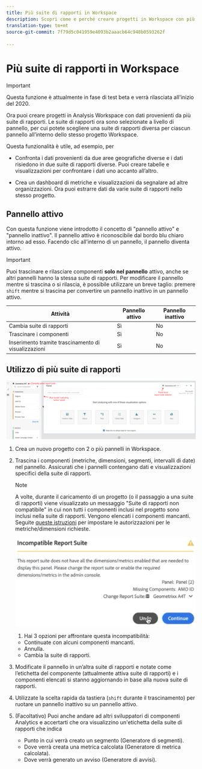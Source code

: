 ```yaml
---
title: Più suite di rapporti in Workspace
description: Scopri come e perché creare progetti in Workspace con più suite di rapporti
translation-type: tm+mt
source-git-commit: 7f79d5c041959e4093b2aaacb64c948b0593262f

---
```



# Più suite di rapporti in Workspace

>[!IMPORTANT]
>Questa funzione è attualmente in fase di test beta e verrà rilasciata all'inizio del 2020.

Ora puoi creare progetti in Analysis Workspace con dati provenienti da più suite di rapporti. Le suite di rapporti ora sono selezionate a livello di pannello, per cui potete scegliere una suite di rapporti diversa per ciascun pannello all’interno dello stesso progetto Workspace.

Questa funzionalità è utile, ad esempio, per

* Confronta i dati provenienti da due aree geografiche diverse e i dati risiedono in due suite di rapporti diverse. Puoi creare tabelle e visualizzazioni per confrontare i dati uno accanto all’altro.

* Crea un dashboard di metriche e visualizzazioni da segnalare ad altre organizzazioni. Ora puoi estrarre dati da varie suite di rapporti nello stesso progetto.

## Pannello attivo

Con questa funzione viene introdotto il concetto di "pannello attivo" e "pannello inattivo". Il pannello attivo è riconoscibile dal bordo blu chiaro intorno ad esso. Facendo clic all’interno di un pannello, il pannello diventa attivo.

>[!IMPORTANT]
>Puoi trascinare e rilasciare componenti **solo nel pannello** attivo, anche se altri pannelli hanno la stessa suite di rapporti. Per modificare il pannello mentre si trascina o si rilascia, è possibile utilizzare un breve taglio: premere `shift` mentre si trascina per convertire un pannello inattivo in un pannello attivo.

| Attività | Pannello attivo | Pannello inattivo |
|---|---|---|
| Cambia suite di rapporti | Sì | No |
| Trascinare i componenti | Sì | No |
| Inserimento tramite trascinamento di visualizzazioni | Sì | No |

## Utilizzo di più suite di rapporti

![](assets/mrs-ui.png)

1. Crea un nuovo progetto con 2 o più pannelli in Workspace.

1. Trascina i componenti (metriche, dimensioni, segmenti, intervalli di date) nel pannello. Assicurati che i pannelli contengano dati e visualizzazioni specifici della suite di rapporti.


   >[!NOTE]
   >A volte, durante il caricamento di un progetto (o il passaggio a una suite di rapporti) viene visualizzato un messaggio "Suite di rapporti non compatibile" in cui non tutti i componenti inclusi nel progetto sono inclusi nella suite di rapporti. Vengono elencati i componenti mancanti. Seguite [queste istruzioni](https://helpx.adobe.com/enterprise/using/manage-products-and-profiles.html#createproductprofiles) per impostare le autorizzazioni per le metriche/dimensioni richieste.

   ![](assets/incompat-rs.png)

   1. Hai 3 opzioni per affrontare questa incompatibilità:
   * Continuate con alcuni componenti mancanti.
   * Annulla.
   * Cambia la suite di rapporti.

1. Modificate il pannello in un’altra suite di rapporti e notate come l’etichetta del componente (attualmente attiva suite di rapporti) e i componenti elencati si stanno aggiornando in base alla nuova suite di rapporti.

1. Utilizzate la scelta rapida da tastiera (`shift` durante il trascinamento) per ruotare un pannello inattivo su un pannello attivo.

1. (Facoltativo) Puoi anche andare ad altri sviluppatori di componenti Analytics e accertarti che ora visualizzino un'etichetta della suite di rapporti che indica

   * Punto in cui verrà creato un segmento (Generatore di segmenti).
   * Dove verrà creata una metrica calcolata (Generatore di metrica calcolata).
   * Dove verrà generato un avviso (Generatore di avvisi).